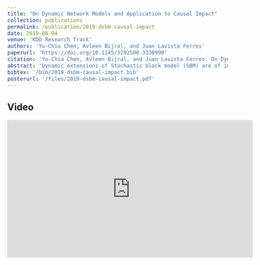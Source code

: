 ```yaml
---
title: "On Dynamic Network Models and Application to Causal Impact"
collection: publications
permalink: /publication/2019-dsbm-causal-impact
date: 2019-08-04
venue: 'KDD Research Track'
authors: 'Yu-Chia Chen, Avleen Bijral, and Juan Lavista Ferres'
paperurl: 'https://doi.org/10.1145/3292500.3330990'
citation: 'Yu-Chia Chen, Avleen Bijral, and Juan Lavista Ferres. On Dynamic Network Models and Application to Causal Impact. In <i>Proceedings of the 25TH ACM SIGKDD Conference on Knowledge Discovery &amp; Data Mining.</i> ACM, 2019.'
abstract: 'Dynamic extensions of Stochastic block model (SBM) are of importance in several fields that generate temporal interaction data. These models, besides producing compact and interpretable network representations, can be useful in applications such as link prediction or network forecasting. In this paper we present a conditional pseudo-likelihood based extension to dynamic SBM that can be efficiently estimated by optimizing a regularized objective. Our formulation leads to a highly scalable approach that can handle very large networks, even with millions of nodes. We also extend our formalism to causal impact for networks that allows us to quantify the impact of external events on a time dependent sequence of networks. We support our work with extensive results on both synthetic and real networks.'
bibtex: '/bib/2019-dsbm-causal-impact.bib'
posterurl: '/files/2019-dsbm-causal-impact.pdf'
---
```

<!-- codeurl: 'https://google.com' Move it up-->

## Video
<iframe width="560" height="315" src="https://www.youtube.com/embed/s4CGMPmOcBo" frameborder="0" allow="accelerometer; autoplay; encrypted-media; gyroscope; picture-in-picture" allowfullscreen></iframe>
